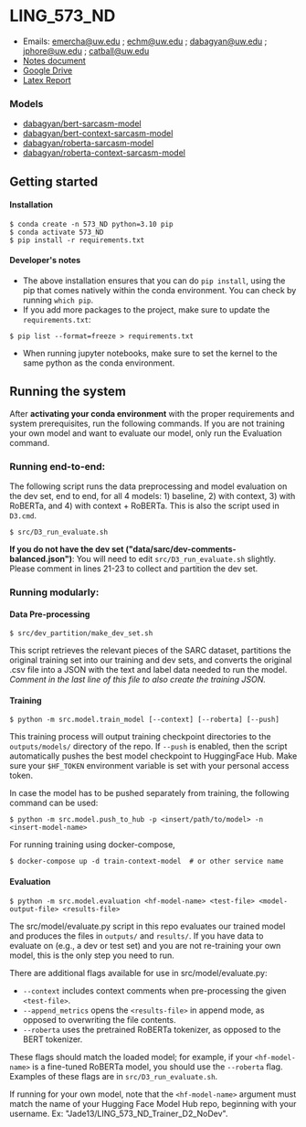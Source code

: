 # LING_573_ND

- Emails: emercha@uw.edu ; echm@uw.edu ; dabagyan@uw.edu ; jphore@uw.edu ; catball@uw.edu
- [Notes document](https://docs.google.com/document/d/1dRRhQ-tDifD92wgQnitI-MEr2HRGA1ejRvxnlqBdwmw/edit#heading=h.46l7ewibx4a2)
- [Google Drive](https://drive.google.com/drive/folders/1weS7nUDJJ_VrsxE2PJilDyicQqrfe65t)
- [Latex Report](https://www.overleaf.com/8838911828dkmzdmdsrjhh#6ca906)

### Models
- [dabagyan/bert-sarcasm-model](https://huggingface.co/dabagyan/bert-sarcasm-model)
- [dabagyan/bert-context-sarcasm-model](https://huggingface.co/dabagyan/bert-context-sarcasm-model)
- [dabagyan/roberta-sarcasm-model](https://huggingface.co/dabagyan/roberta-sarcasm-model)
- [dabagyan/roberta-context-sarcasm-model](https://huggingface.co/dabagyan/roberta-context-sarcasm-model)

## Getting started
#### Installation
```shell
$ conda create -n 573_ND python=3.10 pip
$ conda activate 573_ND
$ pip install -r requirements.txt
```

#### Developer's notes
* The above installation ensures that you can do `pip install`, using the pip that comes natively within the conda environment. You can check by running `which pip`. 
* If you add more packages to the project, make sure to update the `requirements.txt`:
```shell
$ pip list --format=freeze > requirements.txt
```
* When running jupyter notebooks, make sure to set the kernel to the same python as the conda environment.

## Running the system
After **activating your conda environment** with the proper requirements and system prerequisites, run the following commands. If you are not training your own model and want to evaluate our model, only run the Evaluation command. 

### Running end-to-end:
The following script runs the data preprocessing and model evaluation on the dev set, end to end, for all 4 models: 1) baseline, 2) with context, 3) with RoBERTa, and 4) with context + RoBERTa. This is also the script used in `D3.cmd`.
```shell
$ src/D3_run_evaluate.sh
```

**If you do not have the dev set ("data/sarc/dev-comments-balanced.json")**: You will need to edit `src/D3_run_evaluate.sh` slightly. Please comment in lines 21-23 to collect and partition the dev set.

### Running modularly:
#### Data Pre-processing
```shell
$ src/dev_partition/make_dev_set.sh
```
This script retrieves the relevant pieces of the SARC dataset, partitions the original training set into our training and dev sets, and converts the original .csv file into a JSON with the text and label data needed to run the model. *Comment in the last line of this file to also create the training JSON.*

#### Training 
```shell
$ python -m src.model.train_model [--context] [--roberta] [--push]
```
This training process will output training checkpoint directories to the `outputs/models/` directory of the repo. If `--push` is enabled, then the script automatically pushes the best model checkpoint to HuggingFace Hub. Make sure your `$HF_TOKEN` environment variable is set with your personal access token.

In case the model has to be pushed separately from training, the following command can be used:
```shell
$ python -m src.model.push_to_hub -p <insert/path/to/model> -n <insert-model-name>
```

For running training using docker-compose, 
```shell
$ docker-compose up -d train-context-model  # or other service name
```

#### Evaluation
```shell
$ python -m src.model.evaluation <hf-model-name> <test-file> <model-output-file> <results-file>
```
The src/model/evaluate.py script in this repo evaluates our trained model and produces the files in `outputs/` and `results/`. If you have data to evaluate on (e.g., a dev or test set) and you are not re-training your own model, this is the only step you need to run.

There are additional flags available for use in src/model/evaluate.py:
- `--context` includes context comments when pre-processing the given `<test-file>`.
- `--append_metrics` opens the `<results-file>` in append mode, as opposed to overwriting the file contents.
- `--roberta` uses the pretrained RoBERTa tokenizer, as opposed to the BERT tokenizer.

These flags should match the loaded model; for example, if your `<hf-model-name>` is a fine-tuned RoBERTa model, you should use the `--roberta` flag. Examples of these flags are in `src/D3_run_evaluate.sh`.

If running for your own model, note that the `<hf-model-name>` argument must match the name of your Hugging Face Model Hub repo, beginning with your username. Ex: "Jade13/LING_573_ND_Trainer_D2_NoDev".

